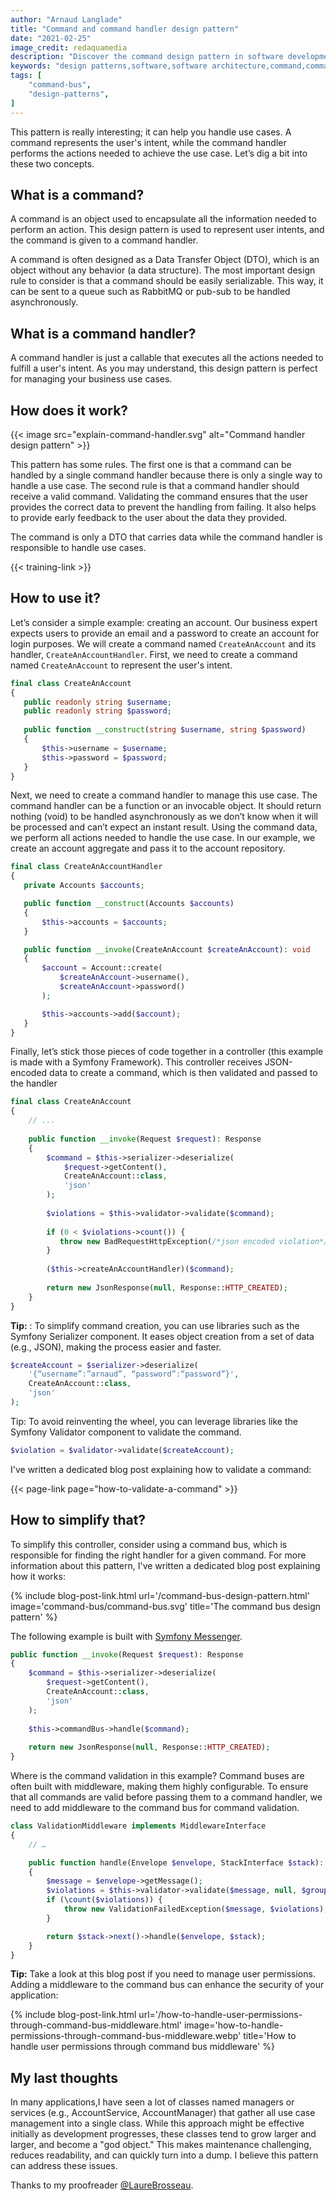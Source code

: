 ```yaml
---
author: "Arnaud Langlade"
title: "Command and command handler design pattern"
date: "2021-02-25"
image_credit: redaquamedia
description: "Discover the command design pattern in software development. Learn how commands represent user intents, handled by command handlers. Learn practical tips, examples, and insights for efficient command validation."
keywords: "design patterns,software,software architecture,command,command handler,command bus"
tags: [
    "command-bus",
    "design-patterns",
]
---
```


This pattern is really interesting; it can help you handle use cases. A command represents the user's intent, while the command handler performs the actions needed to achieve the use case. Let’s dig a bit into these two concepts.

## What is a command?

A command is an object used to encapsulate all the information needed to perform an action. This design pattern is used to represent user intents, and the command is given to a command handler.

A command is often designed as a Data Transfer Object (DTO), which is an object without any behavior (a data structure). The most important design rule to consider is that a command should be easily serializable. This way, it can be sent to a queue such as RabbitMQ or pub-sub to be handled asynchronously.

## What is a command handler?

A command handler is just a callable that executes all the actions needed to fulfill a user's intent. As you may understand, this design pattern is perfect for managing your business use cases.

## How does it work?

{{< image src="explain-command-handler.svg" alt="Command handler design pattern" >}}

This pattern has some rules. The first one is that a command can be handled by a single command handler because there is only a single way to handle a use case. The second rule is that a command handler should receive a valid command. Validating the command ensures that the user provides the correct data to prevent the handling from failing. It also helps to provide early feedback to the user about the data they provided.

The command is only a DTO that carries data while the command handler is responsible to handle use cases.

{{< training-link >}}

## How to use it?

Let’s consider a simple example: creating an account. Our business expert expects users to provide an email and a password to create an account for login purposes. We will create a command named `CreateAnAccount` and its handler, `CreateAnAccountHandler`.
First, we need to create a command named `CreateAnAccount` to represent the user's intent.

```php
final class CreateAnAccount
{   
   public readonly string $username;
   public readonly string $password;
   
   public function __construct(string $username, string $password) 
   {
       $this->username = $username;
       $this->password = $password;
   }
}
```

Next, we need to create a command handler to manage this use case. The command handler can be a function or an invocable object. It should return nothing (void) to be handled  asynchronously as we don’t know when it will be processed and can’t expect an instant result. Using the command data, we perform all actions needed to handle the use case. In our example, we create an account aggregate and pass it to the account repository.

```php
final class CreateAnAccountHandler
{
   private Accounts $accounts;

   public function __construct(Accounts $accounts)
   {
       $this->accounts = $accounts;
   }

   public function __invoke(CreateAnAccount $createAnAccount): void
   {
       $account = Account::create(
           $createAnAccount->username(),
           $createAnAccount->password()
       );

       $this->accounts->add($account);
   }
}
```

Finally, let’s stick those pieces of code together in a controller (this example is made with a Symfony Framework). This controller receives JSON-encoded data to create a command, which is then validated and passed to the handler

```php
final class CreateAnAccount
{
    // ...
    
    public function __invoke(Request $request): Response
    {
        $command = $this->serializer->deserialize(
            $request->getContent(),
            CreateAnAccount::class,
            'json'
        );
        
        $violations = $this->validator->validate($command);
        
        if (0 < $violations->count()) {
           throw new BadRequestHttpException(/*json encoded violation*/);
        }
        
        ($this->createAnAccountHandler)($command);
        
        return new JsonResponse(null, Response::HTTP_CREATED);
    }
}

```
**Tip:** : To simplify command creation, you can use libraries such as the Symfony Serializer component. It eases object creation from a set of data (e.g., JSON), making the process easier and faster.

```php
$createAccount = $serializer->deserialize(
    '{“username”:”arnaud”, “password”:“password”}',
    CreateAnAccount::class,
    'json'
);
```

Tip: To avoid reinventing the wheel, you can leverage libraries like the Symfony Validator component to validate the command.

```php
$violation = $validator->validate($createAccount);
```

I've written a dedicated blog post explaining how to validate a command:

{{< page-link page="how-to-validate-a-command" >}}

## How to simplify that?

To simplify this controller, consider using a command bus, which is responsible for finding the right handler for a given command. For more information about this pattern, I've written a dedicated blog post explaining how it works:

{% include blog-post-link.html url='/command-bus-design-pattern.html' image='command-bus/command-bus.svg' title='The command bus design pattern' %}

The following example is built with [Symfony Messenger](https://symfony.com/doc/current/components/messenger.html).

```php
public function __invoke(Request $request): Response
{
    $command = $this->serializer->deserialize(
        $request->getContent(),
        CreateAnAccount::class,
        'json'
    );
    
    $this->commandBus->handle($command);
    
    return new JsonResponse(null, Response::HTTP_CREATED);
}
```

Where is the command validation in this example? Command buses are often built with middleware, making them highly configurable. To ensure that all commands are valid before passing them to a command handler, we need to add middleware to the command bus for command validation.

```php
class ValidationMiddleware implements MiddlewareInterface
{
    // …

    public function handle(Envelope $envelope, StackInterface $stack): Envelope
    {
        $message = $envelope->getMessage();        
        $violations = $this->validator->validate($message, null, $groups);
        if (\count($violations)) {
            throw new ValidationFailedException($message, $violations);
        }

        return $stack->next()->handle($envelope, $stack);
    }
}
```

**Tip:** Take a look at this blog post if you need to manage user permissions. Adding a middleware to the command bus can enhance the security of your application:

{% include blog-post-link.html url='/how-to-handle-user-permissions-through-command-bus-middleware.html' image='how-to-handle-permissions-through-command-bus-middleware.webp' title='How to handle user permissions through command bus middleware' %}

## My last thoughts

In many applications,I have seen a lot of classes named managers or services (e.g., AccountService, AccountManager) that gather all use case management into a single class. While this approach might be effective initially as development progresses, these classes tend to grow larger and larger, and become a "god object." This makes maintenance challenging, reduces readability, and can quickly turn into a dump. I believe this pattern can address these issues.

Thanks to my proofreader [@LaureBrosseau](https://www.linkedin.com/in/laurebrosseau).
